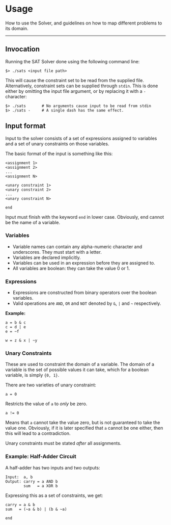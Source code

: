 
# Usage

How to use the Solver, and guidelines on how to map different problems to its
domain.

---

## Invocation

Running the SAT Solver done using the following command line:

```
$> ./sats <input file path>
```

This will cause the constraint set to be read from the supplied file.
Alternatively, constraint sets can be supplied through `stdin`. This is
done either by omitting the input file argument, or by replacing it with a
`-` character:

```
$> ./sats       # No arguments cause input to be read from stdin
$> ./sats -     # A single dash has the same effect.
```


## Input format

Input to the solver consists of a set of expressions assigned to variables
and a set of unary constraints on those variables.

The basic format of the input is something like this:

```
<assignment 1>
<assignment 2>
...
<assignment N>

<unary constraint 1>
<unary constraint 2>
...
<unary constraint N>

end
```

Input must finish with the keyword `end` in lower case. Obviously, end cannot
be the name of a variable.

### Variables

- Variable names can contain any alpha-numeric character and underscores. 
  They must start with a letter.
- Variables are declared implicitly.
- Variables can be used in an expression before they are assigned to.
- All variables are boolean: they can take the value 0 or 1.

### Expressions

- Expressions are constructed from binary operators over the boolean variables.
- Valid operations are `AND`, `OR` and `NOT` denoted by `&`, `|` and `~`
  respectively.

**Example:**

```
a = b & c
c = d | e
e = ~f

w = z & x | ~y
```

### Unary Constraints

These are used to constraint the domain of a variable. The domain of a
variable is the set of possible values it can take, which for a boolean
variable, is simply `{0, 1}`.

There are two varieties of unary constraint:

```
a = 0
```

Restricts the value of `a` to *only* be zero.

```
a != 0
```

Means that `a` cannot take the value zero, but is not guaranteed to take
the value one. Obviously, if it is later specified that `a` cannot be one
either, then this will lead to a contradiction.

Unary constraints must be stated *after* all assignments.


### Example: Half-Adder Circuit

A half-adder has two inputs and two outputs:

```
Input:  a, b
Output: carry = a AND b
        sum   = a XOR b
```


Expressing this as a set of constraints, we get:

```
carry = a & b
sum   = (~a & b) | (b & ~a)

end
```



